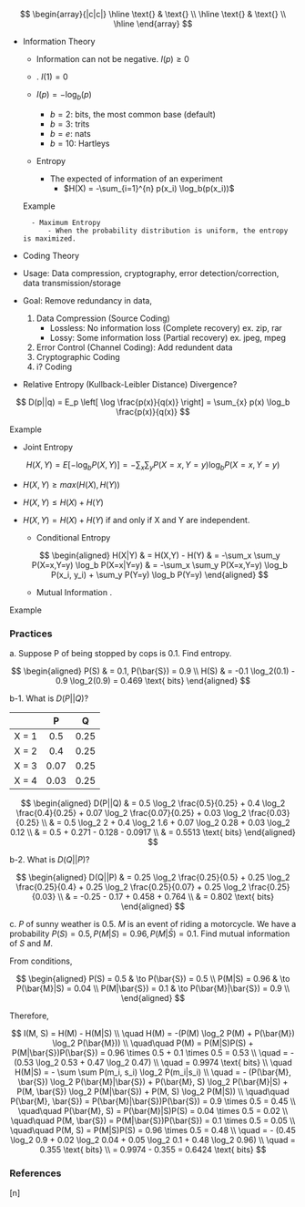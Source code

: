 $$
\begin{array}{|c|c|}
\hline
\text{} & \text{} \\
\hline
\text{} & \text{} \\
\hline
\end{array}
$$

* Information Theory
    - Information can not be negative. $I(p) \geq 0$
    - . $I(1) = 0$

    - $I(p) = -\log_b(p)$
        - $b=2$: bits, the most common base (default)
        - $b=3$: trits
        - $b=e$: nats
        - $b=10$: Hartleys

    - Entropy
        - The expected of information of an experiment
            - $H(X) = -\sum_{i=1}^{n} p(x_i) \log_b(p(x_i))$

    Example

        - Maximum Entropy
            - When the probability distribution is uniform, the entropy is maximized.

* Coding Theory
- Usage: Data compression, cryptography, error detection/correction, data transmission/storage
- Goal: Remove redundancy in data,

    1) Data Compression (Source Coding)
        - Lossless: No information loss (Complete recovery)
            ex. zip, rar
        - Lossy: Some information loss (Partial recovery)
            ex. jpeg, mpeg
    2) Error Control (Channel Coding): Add redundent data
    3) Cryptographic Coding
    4) i? Coding

* Relative Entropy (Kullback-Leibler Distance) Divergence?

$$
D(p||q) = E_p \left[ \log \frac{p(x)}{q(x)} \right] = \sum_{x} p(x) \log_b \frac{p(x)}{q(x)}
$$

Example

* Joint Entropy

$$
H(X,Y) = E \left[ -\log_b P(X,Y) \right] = -\sum_x \sum_y P(X=x,Y=y) \log_b P(X=x,Y=y)
$$

- $H(X,Y) \geq max(H(X), H(Y))$
- $H(X,Y) \leq H(X) + H(Y)$
- $H(X,Y) = H(X) + H(Y)$ if and only if X and Y are independent.

    - Conditional Entropy

    $$
    \begin{aligned}
    H(X|Y) & = H(X,Y) - H(Y)
    & = -\sum_x \sum_y P(X=x,Y=y) \log_b P(X=x|Y=y)
    & = -\sum_x \sum_y P(X=x,Y=y) \log_b P(x_i, y_i) + \sum_y P(Y=y) \log_b P(Y=y)
    \end{aligned}
    $$

    - Mutual Information
    .

Example




### Practices <!-- 강의자료로 올라오면 정리 안해도 되지 않을까..?-->

a. Suppose P of being stopped by cops is 0.1. Find entropy.

$$
\begin{aligned}
P(S) & = 0.1, P(\bar{S}) = 0.9 \\
H(S) & = -0.1 \log_2(0.1) - 0.9 \log_2(0.9) = 0.469 \text{ bits}
\end{aligned}
$$

b-1. What is $D(P||Q)$?

||P|Q|
|:--:|:--:|:--:|
|X = 1|0.5|0.25|
|X = 2|0.4|0.25|
|X = 3|0.07|0.25|
|X = 4|0.03|0.25|

$$
\begin{aligned}
D(P||Q) & = 0.5 \log_2 \frac{0.5}{0.25} + 0.4 \log_2 \frac{0.4}{0.25} + 0.07 \log_2 \frac{0.07}{0.25} + 0.03 \log_2 \frac{0.03}{0.25} \\
& = 0.5 \log_2 2 + 0.4 \log_2 1.6 + 0.07 \log_2 0.28 + 0.03 \log_2 0.12 \\
& = 0.5 + 0.271 - 0.128 - 0.0917 \\
& = 0.5513 \text{ bits}
\end{aligned}
$$

b-2. What is $D(Q||P)$?

$$
\begin{aligned}
D(Q||P) & = 0.25 \log_2 \frac{0.25}{0.5} + 0.25 \log_2 \frac{0.25}{0.4} + 0.25 \log_2 \frac{0.25}{0.07} + 0.25 \log_2 \frac{0.25}{0.03} \\
& = -0.25 - 0.17 + 0.458 + 0.764 \\
& = 0.802 \text{ bits}
\end{aligned}
$$

c. $P$ of sunny weather is 0.5. $M$ is an event of riding a motorcycle. We have a probability $P(S) = 0.5, P(M|S) = 0.96, P(M|\bar{S}) = 0.1$. Find mutual information of $S$ and $M$.

From conditions,

$$
\begin{aligned}
P(S) = 0.5 & \to P(\bar{S}) = 0.5 \\
P(M|S) = 0.96 & \to P(\bar{M}|S) = 0.04 \\
P(M|\bar{S}) = 0.1 & \to P(\bar{M}|\bar{S}) = 0.9 \\
\end{aligned}
$$

Therefore,

$$
I(M, S) = H(M) - H(M|S) \\
\quad H(M) = -(P(M) \log_2 P(M) + P(\bar{M}) \log_2 P(\bar{M})) \\
\quad\quad P(M) = P(M|S)P(S) + P(M|\bar{S})P(\bar{S}) = 0.96 \times 0.5 + 0.1 \times 0.5 = 0.53 \\
\quad = - (0.53 \log_2 0.53 + 0.47 \log_2 0.47) \\
\quad = 0.9974 \text{ bits} \\
\quad H(M|S) = - \sum \sum P(m_i, s_i) \log_2 P(m_i|s_i) \\
\quad = - (P(\bar{M}, \bar{S}) \log_2 P(\bar{M}|\bar{S}) + P(\bar{M}, S) \log_2 P(\bar{M}|S) + P(M, \bar{S}) \log_2 P(M|\bar{S}) + P(M, S) \log_2 P(M|S)) \\
\quad\quad P(\bar{M}, \bar{S}) = P(\bar{M}|\bar{S})P(\bar{S}) = 0.9 \times 0.5 = 0.45 \\
\quad\quad P(\bar{M}, S) = P(\bar{M}|S)P(S) = 0.04 \times 0.5 = 0.02 \\
\quad\quad P(M, \bar{S}) = P(M|\bar{S})P(\bar{S}) = 0.1 \times 0.5 = 0.05 \\
\quad\quad P(M, S) = P(M|S)P(S) = 0.96 \times 0.5 = 0.48 \\
\quad = - (0.45 \log_2 0.9 + 0.02 \log_2 0.04 + 0.05 \log_2 0.1 + 0.48 \log_2 0.96) \\
\quad = 0.355 \text{ bits} \\
= 0.9974 - 0.355 = 0.6424 \text{ bits}
$$

### References

$\tag*{}\label{n} \text{[n] }$
